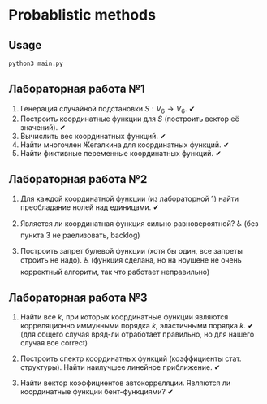# Probablistic methods

## Usage

```bash
python3 main.py
```

## Лабораторная работа №1

1. Генерация случайной подстановки $S: V_6 \to V_6$. ✔
2. Построить координатные функции для $S$ (построить вектор её значений). ✔
3. Вычислить вес координатных функций. ✔
4. Найти многочлен Жегалкина для координатных функций. ✔
5. Найти фиктивные переменные координатных функций. ✔

## Лабораторная работа №2

1. Для каждой координатной функции (из лабораторной 1) найти преобладание нолей над единицами. ✔

2. Является ли координатная функция сильно равновероятной? ♿ (без пункта 3 не раелизовать, backlog)
    
3. Построить запрет булевой функции (хотя бы один, все запреты строить не надо). ♿ (функция сделана, но на ноушене не очень корректный алгоритм, так что работает неправильно)

## Лабораторная работа №3

1. Найти все $k$, при которых координатные функции являются корреляционно иммунными порядка $k$, эластичными порядка $k$. ✔ (для общего случая вряд-ли отработает правильно, но для нашего случая все correct)
   
2. Построить спектр координатных функций (коэффициенты стат. структуры). Найти наилучшее линейное приближение. ✔
   
3. Найти вектор коэффициентов автокорреляции. Являются ли координатные функции бент-функциями? ✔